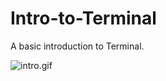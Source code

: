 # Intro-to-Terminal
A basic introduction to Terminal.

![intro.gif](https://github.com/kathypurry/Intro-to-Terminal/blob/main/Assets/Intro.gif)
